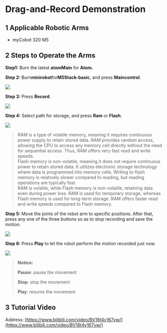 # Drag-and-Record Demonstration

## 1 Applicable Robotic Arms

- myCobot 320 M5

## 2 Steps to Operate the Arms

**Step1:** Burn the latest **atomMain** for **Atom.**

**Step 2:** Burn**minirobot**for**M5Stack-basic**, and press **Maincontrol**.

![](../../resources/10-ApplicationBasePython/1.jpg)

**Step 3:** Press **Record**.

![](../../resources/10-ApplicationBasePython/2.jpg)

**Step 4:** Select path for storage, and press **Ram** or **Flash**.

![](../../resources/10-ApplicationBasePython/3.jpg)

> RAM is a type of volatile memory, meaning it requires continuous power supply to retain stored data. RAM provides random access, allowing the CPU to access any memory cell directly without the need for sequential access. Thus, RAM offers very fast read and write speeds.  
>  Flash memory is non-volatile, meaning it does not require continuous power to retain stored data. It utilizes electronic storage technology where data is programmed into memory cells. Writing to flash memory is relatively slower compared to reading, but reading operations are typically fast.  
>  RAM is volatile, while Flash memory is non-volatile, retaining data even during power loss. RAM is used for temporary storage, whereas Flash memory is used for long-term storage. RAM offers faster read and write speeds compared to Flash memory.

**Step 5:** Move the joints of the robot arm to specific positions. After that, press any one of the three buttons so as to stop recording and save the motion.

![](../../resources/10-ApplicationBasePython/4.jpg)

**Step 6:** Press **Play** to let the robot perform the motion recorded just now.

![](../../resources/10-ApplicationBasePython/7.jpg)

> **Notice:**
>
> **Pause**: pause the movement
>
> **Stop**: stop the movement
>
> **Play**: resume the movement

## 3 Tutorial Video

Address: [https://www.bilibili.com/video/BV16t4y167vw/](https://www.bilibili.com/video/BV16t4y167vw/)
